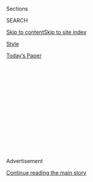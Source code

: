 <div id="app">

<div>

<div>

<div>

<div class="NYTAppHideMasthead css-1q2w90k e1suatyy0">

<div class="section css-ui9rw0 e1suatyy2">

<div class="css-eph4ug er09x8g0">

<div class="css-6n7j50">

</div>

<span class="css-1dv1kvn">Sections</span>

<div class="css-10488qs">

<span class="css-1dv1kvn">SEARCH</span>

</div>

[Skip to content](#site-content)[Skip to site
index](#site-index)

</div>

<div id="masthead-section-label" class="css-1wr3we4 eaxe0e00">

[Style](https://www.nytimes3xbfgragh.onion/section/style)

</div>

<div class="css-10698na e1huz5gh0">

</div>

</div>

<div id="masthead-bar-one" class="section hasLinks css-15hmgas e1csuq9d3">

<div class="css-uqyvli e1csuq9d0">

</div>

<div class="css-1uqjmks e1csuq9d1">

</div>

<div class="css-9e9ivx">

[](https://myaccount.nytimes3xbfgragh.onion/auth/login?response_type=cookie&client_id=vi)

</div>

<div class="css-1bvtpon e1csuq9d2">

[Today’s
Paper](https://www.nytimes3xbfgragh.onion/section/todayspaper)

</div>

</div>

</div>

</div>

<div data-aria-hidden="false">

<div id="site-content" data-role="main">

<div>

<div class="css-1aor85t" style="opacity:0.000000001;z-index:-1;visibility:hidden">

<div class="css-1hqnpie">

<div class="css-epjblv">

<span class="css-17xtcya">[Style](/section/style)</span><span class="css-x15j1o">|</span><span class="css-fwqvlz">Modern
Love Podcast: Saoirse Ronan Reads ‘Grappling With the Language of
Love’</span>

</div>

<div class="css-k008qs">

<div class="css-1iwv8en">

<span class="css-18z7m18"></span>

<div>

</div>

</div>

<span class="css-1n6z4y">https://nyti.ms/3gsncn5</span>

<div class="css-1705lsu">

<div class="css-4xjgmj">

<div class="css-4skfbu" data-role="toolbar" data-aria-label="Social Media Share buttons, Save button, and Comments Panel with current comment count" data-testid="share-tools">

  - 
  - 
  - 
  - 
    
    <div class="css-6n7j50">
    
    </div>

  - 

</div>

</div>

</div>

</div>

</div>

</div>

<div id="NYT_TOP_BANNER_REGION" class="css-13pd83m">

</div>

<div id="top-wrapper" class="css-1sy8kpn">

<div id="top-slug" class="css-l9onyx">

Advertisement

</div>

[Continue reading the main
story](#after-top)

<div class="ad top-wrapper" style="text-align:center;height:100%;display:block;min-height:250px">

<div id="top" class="place-ad" data-position="top" data-size-key="top">

</div>

</div>

<div id="after-top">

</div>

</div>

<div>

<div style="position:absolute;width:0;height:0;visibility:hidden;display:none">

</div>

<div style="width:100%">

<div class="css-197zlhc e1eullfg0" style="background-image:url(https://static01.graylady3jvrrxbe.onion/images/2018/02/05/style/modern-love-album-art/modern-love-album-art-videoFifteenBySeven2610-v5.jpg)">

<div class="css-1hmsypo e1eullfg2">

<div class="css-131hid3 e1eullfg3">

<div class="css-1uhi299 e1eullfg1">

</div>

<div class="css-1tloyb6">

<div class="css-ah35qo ehra6vc0">

[<span class="css-1f76qa2">![Modern Love
logo](https://static01.graylady3jvrrxbe.onion/images/2018/02/05/style/modern-love-album-art/modern-love-album-art-square320.jpg)<span>Modern
Love</span></span>](https://www.nytimes3xbfgragh.onion/column/modern-love-podcast)<span class="css-17nzab0 ehra6vc1"><span class="css-sj5ozi ehra6vc2">Subscribe:</span></span>

  - [Apple Podcasts](https://itunes.apple.com/us/podcast/id1065559535)
  - [Radio
Public](https://play.radiopublic.com/modern-love-k6pYB8)

</div>

</div>

<div class="css-1r0dpua e1eullfg4">

<div class="css-wfiq9c edye5kn0">

<div>

# Modern Love Podcast: Saoirse Ronan Reads ‘Grappling With the Language of Love’

## 

</div>

<span class="css-xpptmx edye5kn4"></span>

</div>

<div class="css-1g7y0i5 e1drnplw0">

<div class="css-1ceswkc e1drnplw1">

</div>

<div class="css-f2fzwx e1drnplw2">

<div data-aria-labelledby="modal-title" data-role="region">

<div id="modal-title" class="css-mln36k">

transcript

</div>

<div class="css-pbq7ev">

</div>

<span>Back to Modern Love</span>

<div class="css-f6lhej">

<div class="css-1ialerq">

<div class="css-1701swk">

bars

</div>

<div>

<div class="css-1t7yl1y">

0:00/0:00

</div>

<div class="css-og85jy">

\-0:00

</div>

</div>

</div>

</div>

</div>

</div>

</div>

</div>

<div class="css-1xgepvx e1eullfg5">

</div>

</div>

</div>

</div>

<div class="css-fnovkn e1gfokfg0">

<span class="css-1ly73wi e1tej78p0">Previous</span>

<div class="css-1s78rjm e1gfokfg1">

<div class="css-uq6cyc e1gfokfg3" data-recirc-bar-item="true">

<div class="css-hoe9xz">

<span class="css-nxkttv">More episodes
of</span><span class="css-19zi9mh">Modern
Love</span>

</div>

</div>

<div class="css-uq6cyc e1gfokfg3" data-recirc-bar-item="true">

[![](https://static01.graylady3jvrrxbe.onion/images/2017/01/27/fashion/29modern/29modern-thumbLarge.jpg)](https://www.nytimes3xbfgragh.onion/2020/06/24/style/modern-love-podcast-zawe-ashton.html?action=click&module=audio-series-bar&region=header&pgtype=Article)

<div class="css-14o8mz7 e1gfokfg2">

</div>

<div class="css-1qq8bvn">

June 24, 2020<span class="css-i5svdo">Modern Love Podcast: Zawe Ashton
Reads ‘Confronting Race, Religion and Her
Heart’</span>

</div>

</div>

<div class="css-uq6cyc e1gfokfg3" data-recirc-bar-item="true">

[![](https://static01.graylady3jvrrxbe.onion/images/2020/06/19/fashion/23ML-jaramillo/merlin_154561071_143c362c-fcb7-4d88-8ae2-c938777c91b0-thumbLarge.jpg)](https://www.nytimes3xbfgragh.onion/2020/06/17/style/modern-love-podcast-ncuti-gatwa.html?action=click&module=audio-series-bar&region=header&pgtype=Article)

<div class="css-14o8mz7 e1gfokfg2">

</div>

<div class="css-1qq8bvn">

June 17, 2020<span class="css-i5svdo">Modern Love Podcast: Ncuti Gatwa
Reads ‘Why Can’t Men Say “I Love You” to Each
Other?’</span>

</div>

</div>

<div class="css-uq6cyc e1gfokfg3" data-recirc-bar-item="true">

[![](https://static01.graylady3jvrrxbe.onion/images/2006/09/01/fashion/03LOVE_ready/03LOVE_ready-thumbLarge-v4.jpg)](https://www.nytimes3xbfgragh.onion/2020/06/10/style/modern-love-podcast-lorraine-toussant-updated-poscript.html?action=click&module=audio-series-bar&region=header&pgtype=Article)

<div class="css-14o8mz7 e1gfokfg2">

</div>

<div class="css-1qq8bvn">

June 10, 2020<span>  <span class="css-orcm78">•</span> 
26:14</span><span class="css-i5svdo">Modern Love Podcast: Lorraine
Toussaint Reads ‘Race Wasn’t an Issue to Him, Which Was an Issue to
Me’</span>

</div>

</div>

<div class="css-uq6cyc e1gfokfg3" data-recirc-bar-item="true">

[![](https://static01.graylady3jvrrxbe.onion/images/2005/10/02/fashion/02MODERNLOVE/02MODERNLOVE-thumbLarge.jpg)](https://www.nytimes3xbfgragh.onion/2020/06/03/style/modern-love-podcast-hasan-minhaj.html?action=click&module=audio-series-bar&region=header&pgtype=Article)

<div class="css-14o8mz7 e1gfokfg2">

</div>

<div class="css-1qq8bvn">

June 3, 2020<span>  <span class="css-orcm78">•</span> 
22:46</span><span class="css-i5svdo">Modern Love Podcast: Hasan Minhaj
Reads ‘Researching Jenna, Discovering
Myself’</span>

</div>

</div>

<div class="css-uq6cyc e1gfokfg3" data-recirc-bar-item="true">

[![](https://static01.graylady3jvrrxbe.onion/images/2018/05/24/fashion/13LOVE/13LOVE-thumbLarge.jpg)](https://www.nytimes3xbfgragh.onion/2020/05/27/style/modern-love-podcast-saoirse-ronan.html?action=click&module=audio-series-bar&region=header&pgtype=Article)

<div class="css-14o8mz7 e1gfokfg2">

</div>

<div class="css-1qq8bvn">

May 27, 2020<span class="css-i5svdo">Modern Love Podcast: Saoirse Ronan
Reads ‘Grappling With the Language of
Love’</span>

</div>

</div>

<div class="css-uq6cyc e1gfokfg3" data-recirc-bar-item="true">

[![](https://static01.graylady3jvrrxbe.onion/images/2018/02/18/fashion/18MODERNLOVE/18MODERNLOVE-thumbLarge.jpg)](https://www.nytimes3xbfgragh.onion/2020/05/20/style/modern-love-podcast-jameela-jamil.html?action=click&module=audio-series-bar&region=header&pgtype=Article)

<div class="css-14o8mz7 e1gfokfg2">

</div>

<div class="css-1qq8bvn">

May 20, 2020<span class="css-i5svdo">Modern Love Podcast: Jameela Jamil
Reads ‘How ‘Lolita’ Freed Me From My Own
Humbert’</span>

</div>

</div>

<div class="css-uq6cyc e1gfokfg3" data-recirc-bar-item="true">

[![](https://static01.graylady3jvrrxbe.onion/images/2020/05/10/fashion/00ALONE-SELFIES-promo/00ALONE-SELFIES-COMBO-thumbLarge.jpg)](https://www.nytimes3xbfgragh.onion/2020/05/13/style/modern-love-podcast-coronavirus-living-alone.html?action=click&module=audio-series-bar&region=header&pgtype=Article)

<div class="css-14o8mz7 e1gfokfg2">

</div>

<div class="css-1qq8bvn">

May 13, 2020<span>  <span class="css-orcm78">•</span> 
24:55</span><span class="css-i5svdo">Modern Love Podcast:
Alone.</span>

</div>

</div>

<div class="css-uq6cyc e1gfokfg3" data-recirc-bar-item="true">

[![](https://static01.graylady3jvrrxbe.onion/images/2017/11/17/fashion/11LOVE/11LOVE-thumbLarge.jpg)](https://www.nytimes3xbfgragh.onion/2020/05/06/style/modern-love-podcast-gillian-jacobs.html?action=click&module=audio-series-bar&region=header&pgtype=Article)

<div class="css-14o8mz7 e1gfokfg2">

</div>

<div class="css-1qq8bvn">

May 6, 2020<span class="css-i5svdo">Modern Love Podcast: Gillian Jacobs
Reads ‘To Fall in Love With Anyone, Do
This’</span>

</div>

</div>

<div class="css-uq6cyc e1gfokfg3" data-recirc-bar-item="true">

[![](https://static01.graylady3jvrrxbe.onion/images/2019/05/27/fashion/05MODERNLOVE/05MODERNLOVE-thumbLarge.jpg)](https://www.nytimes3xbfgragh.onion/2020/04/29/style/modern-love-podcast-daisy-edgar-jones.html?action=click&module=audio-series-bar&region=header&pgtype=Article)

<div class="css-14o8mz7 e1gfokfg2">

</div>

<div class="css-1qq8bvn">

April 29, 2020<span>  <span class="css-orcm78">•</span> 
23:56</span><span class="css-i5svdo">Modern Love Podcast: Daisy
Edgar-Jones Reads ‘Years Ago, My Sister Vanished. I See Her Whenever I
Want.’</span>

</div>

</div>

<div class="css-uq6cyc e1gfokfg3" data-recirc-bar-item="true">

[![](https://static01.graylady3jvrrxbe.onion/images/2020/02/18/style/18modernlove-top25-1/18modernlove-top25-1-thumbLarge.jpg)](https://www.nytimes3xbfgragh.onion/2020/04/22/style/modern-love-podcast-laura-prepon.html?action=click&module=audio-series-bar&region=header&pgtype=Article)

<div class="css-14o8mz7 e1gfokfg2">

</div>

<div class="css-1qq8bvn">

April 22, 2020<span>  <span class="css-orcm78">•</span> 
21:51</span><span class="css-i5svdo">Modern Love Podcast: Laura Prepon
Reads ‘Sometimes, It’s Not You, Or the
Math’</span>

</div>

</div>

<div class="css-uq6cyc e1gfokfg3" data-recirc-bar-item="true">

[![](https://static01.graylady3jvrrxbe.onion/images/2017/11/26/fashion/26ODE/26ODE-thumbLarge-v2.jpg)](https://www.nytimes3xbfgragh.onion/2020/04/15/style/modern-love-podcast-coronavirus.html?action=click&module=audio-series-bar&region=header&pgtype=Article)

<div class="css-14o8mz7 e1gfokfg2">

</div>

<div class="css-1qq8bvn">

April 15, 2020<span>  <span class="css-orcm78">•</span> 
18:32</span><span class="css-i5svdo">Modern Love Podcast: In an Altered
World, Listeners Share Their Stories About Love and
Life</span>

</div>

</div>

<div class="css-uq6cyc e1gfokfg3" data-recirc-bar-item="true">

[![](https://static01.graylady3jvrrxbe.onion/images/2020/04/11/fashion/david-finch-new-illo/david-finch-new-illo-thumbLarge.jpg)](https://www.nytimes3xbfgragh.onion/2020/04/08/style/modern-love-podcast-daniel-radcliffe.html?action=click&module=audio-series-bar&region=header&pgtype=Article)

<div class="css-14o8mz7 e1gfokfg2">

</div>

<div class="css-1qq8bvn">

April 8, 2020<span>  <span class="css-orcm78">•</span> 
22:27</span><span class="css-i5svdo">Modern Love Podcast: Daniel
Radcliffe Reads ‘Somewhere Inside, a Path to Empathy’</span>

</div>

</div>

<div class="css-uq6cyc e1gfokfg3" data-recirc-bar-item="true">

<div class="css-1o3broy">

[<span class="css-nxkttv">See All Episodes
of</span><span class="css-cbc4vz">Modern
Love</span>](https://www.nytimes3xbfgragh.onion/column/modern-love-podcast)

</div>

</div>

</div>

<span class="css-1ly73wi e1tej78p0">Next</span>

</div>

</div>

<div class="css-1tlsmx">

May 27,
2020

<div>

<div class="css-4xjgmj">

<div class="css-d8bdto" data-role="toolbar" data-aria-label="Social Media Share buttons, Save button, and Comments Panel with current comment count" data-testid="share-tools">

  - 
  - 
  - 
  - 
    
    <div class="css-6n7j50">
    
    </div>

  - 

</div>

</div>

</div>

</div>

</div>

<div class="section meteredContent css-1r7ky0e" name="articleBody" itemprop="articleBody">

<div class="css-1fanzo5 StoryBodyCompanionColumn">

<div class="css-53u6y8">

***Listen and subscribe to our podcast from your mobile device:***
**[*Via Apple
Podcasts*](https://itunes.apple.com/us/podcast/modern-love/id1065559535?mt=2)**
***|*** **[*Via RadioPublic*](https://radiopublic.com/ModernLove)**
***|*** **[*Via
Stitcher*](https://www.stitcher.com/podcast/wbur/modern-love)**

In her essay “[Grappling With the Language of
Love](https://www.nytimes3xbfgragh.onion/2016/11/13/fashion/modern-love-grappling-with-the-language-of-love.html),”
Emily Robbins writes about her move from the United States to Syria in
2008. While studying Arabic there, Ms. Robbins met and fell in love with
an Iraqi doctor who worked in a refugee camp. Though passionate, their
relationship was circumscribed by their lack of a common language.

This week, the Modern Love podcast revisits Saoirse Ronan’s reading of
Ms. Robbins’ moving essay about communication and connection.

Ms. Ronan is an actress. She won a Golden Globe for her performance in
“[Lady Bird](https://a24films.com/films/lady-bird)” and has been
nominated for four Academy Awards.

</div>

</div>

<div class="css-1fanzo5 StoryBodyCompanionColumn">

<div class="css-53u6y8">

Ms. Robbins is the author of “[A Word for
Love](http://awordforlove.com/),” a novel set in Syria just before the
Civil War. Stay tuned after the reading to hear more from her, Ms. Ronan
and the Modern Love editor Daniel Jones.

</div>

</div>

<div>

</div>

<div class="css-1fanzo5 StoryBodyCompanionColumn">

<div class="css-53u6y8">

Sign up for [Love
Letter](https://www.nytimes3xbfgragh.onion/newsletters/love-letter) to
get a weekly dose of real stories that examine the highs, lows and woes
of relationships.

[Watch the trailer for the Modern Love TV
show](https://www.nytimes3xbfgragh.onion/2019/09/12/style/modern-love-tv-show-trailer.html),
coming to Amazon Prime Video on Oct. 18; read past [Modern Love columns
and Tiny Love
Stories](https://www.nytimes3xbfgragh.onion/column/modern-love); check
out the updated anthology “[Modern Love: True Stories of Love, Loss, and
Redemption](https://www.penguinrandomhouse.com/books/623036/modern-love-revised-and-updated-by-edited-by-daniel-jones-with-contributions-by-andrew-rannells-ayelet-waldman-amy-krouse-rosenthal-veronica-chambers-and-more/)”;
follow Modern Love on
[Facebook](https://www.facebookcorewwwi.onion/modernlove).

</div>

</div>

</div>

<div>

</div>

<div>

</div>

<div>

</div>

<div>

<div id="bottom-wrapper" class="css-1ede5it">

<div id="bottom-slug" class="css-l9onyx">

Advertisement

</div>

[Continue reading the main
story](#after-bottom)

<div id="bottom" class="ad bottom-wrapper" style="text-align:center;height:100%;display:block;min-height:90px">

</div>

<div id="after-bottom">

</div>

</div>

</div>

</div>

</div>

## Site Index

<div>

</div>

## Site Information Navigation

  - [© <span>2020</span> <span>The New York Times
    Company</span>](https://help.nytimes3xbfgragh.onion/hc/en-us/articles/115014792127-Copyright-notice)

<!-- end list -->

  - [NYTCo](https://www.nytco.com/)
  - [Contact
    Us](https://help.nytimes3xbfgragh.onion/hc/en-us/articles/115015385887-Contact-Us)
  - [Work with us](https://www.nytco.com/careers/)
  - [Advertise](https://nytmediakit.com/)
  - [T Brand Studio](http://www.tbrandstudio.com/)
  - [Your Ad
    Choices](https://www.nytimes3xbfgragh.onion/privacy/cookie-policy#how-do-i-manage-trackers)
  - [Privacy](https://www.nytimes3xbfgragh.onion/privacy)
  - [Terms of
    Service](https://help.nytimes3xbfgragh.onion/hc/en-us/articles/115014893428-Terms-of-service)
  - [Terms of
    Sale](https://help.nytimes3xbfgragh.onion/hc/en-us/articles/115014893968-Terms-of-sale)
  - [Site
    Map](https://spiderbites.nytimes3xbfgragh.onion)
  - [Help](https://help.nytimes3xbfgragh.onion/hc/en-us)
  - [Subscriptions](https://www.nytimes3xbfgragh.onion/subscription?campaignId=37WXW)

</div>

</div>

</div>

</div>
